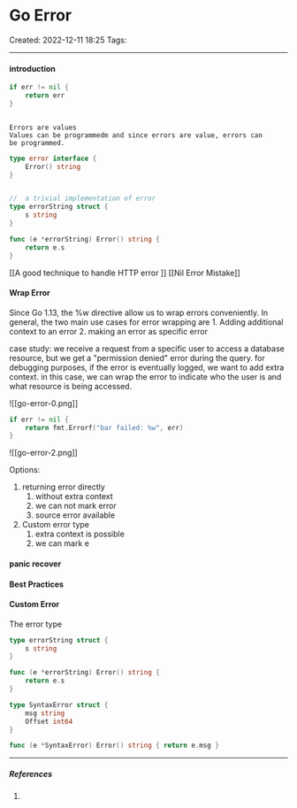 # Go Error
Created: 2022-12-11 18:25
Tags: 
____
#### introduction

```go
if err != nil {
	return err
}
```

```ad-note

Errors are values
Values can be programmedm and since errors are value, errors can
be programmed.

```

```go
type error interface {
	Error() string
}


//  a trivial implementation of error
type errorString struct {
	s string
}

func (e *errorString) Error() string {
	return e.s
}
```

[[A good technique to handle HTTP error ]]
[[Nil Error Mistake]]

#### Wrap Error

Since Go 1.13, the %w directive allow us to wrap errors conveniently.
In general, the two main use cases for error wrapping are 
	1. Adding additional context to an error
	2. making an error as specific error

case study:
we receive a request from a specific user to access a database resource, but we get a "permission denied" error during the query.
for debugging purposes, if the error is eventually logged, we want to add extra context. in this case, we can wrap the error to indicate who the user is and what resource is being accessed.

![[go-error-0.png]]


```go
if err != nil {
	return fmt.Errorf("bar failed: %w", err)
}
```

![[go-error-2.png]]

Options:
1. returning error directly
	1. without extra context
	2. we can not mark error
	3. source error available
2. Custom error type
	1. extra context is possible
	2. we can mark e



#### panic recover
#### Best Practices
#### Custom Error

The error type




```go 
type errorString struct {
	s string 
}

func (e *errorString) Error() string {
	return e.s
}
```

```go
type SyntaxError struct {
	msg string 
	Offset int64
}

func (e *SyntaxError) Error() string { return e.msg }
```



_____
##### References
1.

